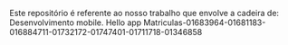 Este repositório é referente ao nosso trabalho que envolve a cadeira de: Desenvolvimento mobile.
Hello app
Matriculas-01683964-01681183-016884711-01732172-01747401-01711718-01346858
